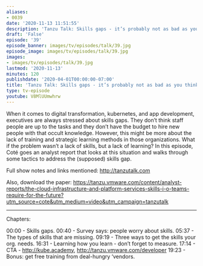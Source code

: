 ```yaml
---
aliases:
- 0039
date: '2020-11-13 11:51:55'
description: 'Tanzu Talk: Skills gaps - it’s probably not as bad as you think.'
draft: 'False'
episode: '39'
episode_banner: images/tv/episodes/talk/39.jpg
episode_image: images/tv/episodes/talk/39.jpg
images:
- images/tv/episodes/talk/39.jpg
lastmod: '2020-11-13'
minutes: 120
publishdate: '2020-04-01T00:00:00-07:00'
title: 'Tanzu Talk: Skills gaps - it’s probably not as bad as you think.'
type: tv-episode
youtube: V8MlUUmwhrw
---
```


When it comes to digital transformation, kubernetes, and app development, executives are always stressed about skills gaps. They don’t think staff people are up to the tasks and they don’t have the budget to hire new people with that occult knowledge. However, this might be more about the lack of training and strategic learning methods in those organizations. What if the problem wasn’t a lack of skills, but a lack of learning? In this episode, Coté goes an analyst report that looks at this situation and walks through some tactics to address the (supposed) skills gap.

Full show notes and links mentioned: http://tanzutalk.com

Also, download the paper: https://tanzu.vmware.com/content/analyst-reports/the-cloud-infrastructure-and-platform-services-skills-i-o-teams-require-for-the-future?utm_source=cote&utm_medium=video&utm_campaign=tanzutalk

----

Chapters:

00:00 - Skills gaps.
00:40 - Survey says: people worry about skills.
05:37 - The types of skills that are missing.
09:19 - Three ways to get the skills your org. needs.
16:31 - Learning how you learn - don’t forget to measure.
17:14 - CTA - http://kube.academy, http://tanzu.vmware.com/developer
19:23 - Bonus: get free training from deal-hungry ‘vendors.